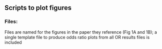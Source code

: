 ## Scripts to plot figures

### Files:

Files are named for the figures in the paper they reference (Fig 1A and 1B); a single template file to produce odds ratio plots from all OR results files is included